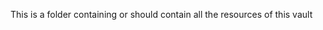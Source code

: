 This is a folder containing or should contain all the resources of this vault
```folder-index-content

```
